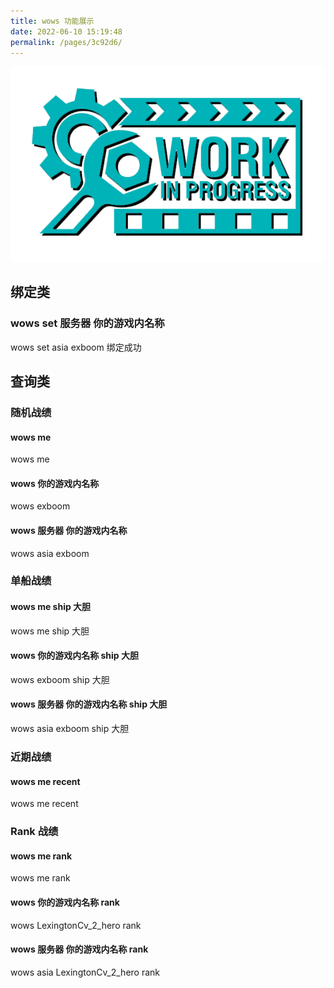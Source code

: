 ```yaml
---
title: wows 功能展示
date: 2022-06-10 15:19:48
permalink: /pages/3c92d6/
---
```

![work in process](/img/vue/work_in_process.png)
## 绑定类

### wows set 服务器 你的游戏内名称

<ChatWindow title="LKA 军团群">
  <ChatMsg name="Exb00m" onright avatar="/img/fun/exboom_icon.jpg">wows set asia exboom</ChatMsg>
  <ChatMsg name="RainBot" avatar="/img/fun/bot_icon.jpg"> 绑定成功 </ChatMsg>
</ChatWindow>


## 查询类

### 随机战绩

#### wows me

<ChatWindow title="LKA 军团群">
  <ChatMsg name="Exb00m" onright avatar="/img/fun/exboom_icon.jpg">wows me</ChatMsg>
  <ChatImg name="RainBot" avatar="/img/fun/bot_icon.jpg" src="/img/fun/wows_user.jpg"></ChatImg>
</ChatWindow>


#### wows 你的游戏内名称


<ChatWindow title="LKA 军团群">
  <ChatMsg name="Exb00m" onright avatar="/img/fun/exboom_icon.jpg">wows exboom</ChatMsg>
  <ChatImg name="RainBot" avatar="/img/fun/bot_icon.jpg" src="/img/fun/wows_user.jpg"></ChatImg>
</ChatWindow>


#### wows 服务器 你的游戏内名称


<ChatWindow title="LKA 军团群">
  <ChatMsg name="Exb00m" onright avatar="/img/fun/exboom_icon.jpg">wows asia exboom</ChatMsg>
  <ChatImg name="RainBot" avatar="/img/fun/bot_icon.jpg" src="/img/fun/wows_user.jpg"></ChatImg>
</ChatWindow>

### 单船战绩


#### wows me ship 大胆


<ChatWindow title="LKA 军团群">
  <ChatMsg name="Exb00m" onright avatar="/img/fun/exboom_icon.jpg">wows me ship 大胆 </ChatMsg>
  <ChatImg name="RainBot" avatar="/img/fun/bot_icon.jpg" src="/img/fun/wows_user_ship.jpg"></ChatImg>
</ChatWindow>


#### wows 你的游戏内名称 ship 大胆


<ChatWindow title="LKA 军团群">
  <ChatMsg name="Exb00m" onright avatar="/img/fun/exboom_icon.jpg">wows exboom ship 大胆 </ChatMsg>
  <ChatImg name="RainBot" avatar="/img/fun/bot_icon.jpg" src="/img/fun/wows_user_ship.jpg"></ChatImg>
</ChatWindow>


#### wows 服务器 你的游戏内名称 ship 大胆


<ChatWindow title="LKA 军团群">
  <ChatMsg name="Exb00m" onright avatar="/img/fun/exboom_icon.jpg">wows asia exboom ship 大胆 </ChatMsg>
  <ChatImg name="RainBot" avatar="/img/fun/bot_icon.jpg" src="/img/fun/wows_user_ship.jpg"></ChatImg>
</ChatWindow>


### 近期战绩

#### wows me recent


<ChatWindow title="LKA 军团群">
  <ChatMsg name="Kcuftoe" onright avatar="/img/fun/kcuftoe.jpg">wows me recent</ChatMsg>
  <ChatImg name="RainBot" avatar="/img/fun/bot_icon.jpg" src="/img/fun/wows_me_recent.jpg"></ChatImg>
</ChatWindow>


### Rank 战绩


#### wows me rank


<ChatWindow title="LKA 军团群">
  <ChatMsg name="LexingtonCv_2_hero" onright avatar="/img/fun/lexington_icon.jpg">wows me rank</ChatMsg>
  <ChatImg name="RainBot" avatar="/img/fun/bot_icon.jpg" src="/img/fun/wows_user_rank.jpg"></ChatImg>
</ChatWindow>

#### wows 你的游戏内名称 rank


<ChatWindow title="LKA 军团群">
  <ChatMsg name="LexingtonCv_2_hero" onright avatar="/img/fun/lexington_icon.jpg">wows LexingtonCv_2_hero rank</ChatMsg>
  <ChatImg name="RainBot" avatar="/img/fun/bot_icon.jpg" src="/img/fun/wows_user_rank.jpg"></ChatImg>
</ChatWindow>



#### wows 服务器 你的游戏内名称 rank


<ChatWindow title="LKA 军团群">
  <ChatMsg name="LexingtonCv_2_hero" onright avatar="/img/fun/lexington_icon.jpg">wows asia LexingtonCv_2_hero rank</ChatMsg>
  <ChatImg name="RainBot" avatar="/img/fun/bot_icon.jpg" src="/img/fun/wows_user_rank.jpg"></ChatImg>
</ChatWindow>
